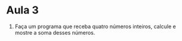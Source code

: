 # Aula 3

1. Faça um programa que receba quatro números inteiros, calcule e mostre a soma desses números.
